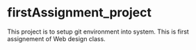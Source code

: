 # firstAssignment_project
This project is to setup git environment into system.
This is first assignement of Web design class. 
